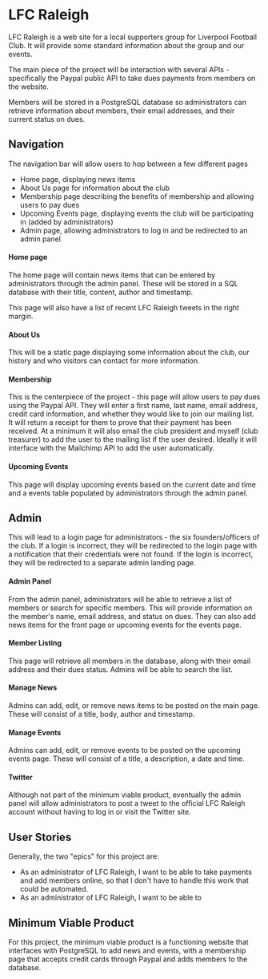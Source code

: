 # LFC Raleigh

LFC Raleigh is a web site for a local supporters group for Liverpool Football Club. It will provide some standard information about the group and our events.

The main piece of the project will be interaction with several APIs - specifically the Paypal public API to take dues payments from members on the website.

Members will be stored in a PostgreSQL database so administrators can retrieve information about members, their email addresses, and their current status on dues.

## Navigation
The navigation bar will allow users to hop between a few different pages

- Home page, displaying news items
- About Us page for information about the club
- Membership page describing the benefits of membership and allowing users to pay dues
- Upcoming Events page, displaying events the club will be participating in (added by administrators)
- Admin page, allowing administrators to log in and be redirected to an admin panel

#### Home page
The home page will contain news items that can be entered by administrators through the admin panel. These will be stored in a SQL database with their title, content, author and timestamp.

This page will also have a list of recent LFC Raleigh tweets in the right margin.

#### About Us
This will be a static page displaying some information about the club, our history and who visitors can contact for more information.

#### Membership
This is the centerpiece of the project - this page will allow users to pay dues using the Paypal API. They will enter a first name, last name, email address, credit card information, and whether they would like to join our mailing list. It will return a receipt for them to prove that their payment has been received. At a minimum it will also email the club president and myself (club treasurer) to add the user to the mailing list if the user desired. Ideally it will interface with the Mailchimp API to add the user automatically.

#### Upcoming Events
This page will display upcoming events based on the current date and time and a events table populated by administrators through the admin panel.

## Admin
This will lead to a login page for administrators - the six founders/officers of the club. If a login is incorrect, they will be redirected to the login page with a notification that their credentials were not found. If the login is incorrect, they will be redirected to a separate admin landing page.

#### Admin Panel
From the admin panel, administrators will be able to retrieve a list of members or search for specific members. This will provide information on the member's name, email address, and status on dues. They can also add news items for the front page or upcoming events for the events page.

#### Member Listing
This page will retrieve all members in the database, along with their email address and their dues status. Admins will be able to search the list.

#### Manage News
Admins can add, edit, or remove news items to be posted on the main page. These will consist of a title, body, author and timestamp.

#### Manage Events
Admins can add, edit, or remove events to be posted on the upcoming events page. These will consist of a title, a description, a date and time.

#### Twitter
Although not part of the minimum viable product, eventually the admin panel will allow administrators to post a tweet to the official LFC Raleigh account without having to log in or visit the Twitter site.

## User Stories
Generally, the two "epics" for this project are:
- As an administrator of LFC Raleigh, I want to be able to take payments and add members online, so that I don't have to handle this work that could be automated.
- As an administrator of LFC Raleigh, I want to be able to

## Minimum Viable Product
For this project, the minimum viable product is a functioning website that interfaces with PostgreSQL to add news and events, with a membership page that accepts credit cards through Paypal and adds members to the database.
